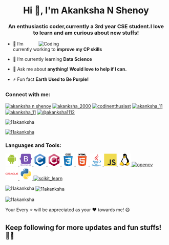 <h1 align="center">Hi 👋, I'm Akanksha N Shenoy</h1>
<h3 align="center">An enthusiastic coder,currently a 3rd year CSE student.I love to learn and am curious about new stuffs!</h3>
<img  align="right" alt="Coding" width="400" src= "https://camo.githubusercontent.com/6f5e3ead776bc722fbfc3da2c8b1454a7a5f27a07b34c0ced075f90a6c25a3be/68747470733a2f2f6d69726f2e6d656469756d2e636f6d2f6d61782f313630302f302a4b32574c4d5445784c79696461374f522e676966">

- 🔭 I’m currently working to **improve my CP skills**

- 🌱 I’m currently learning **Data Science**

- 💬 Ask me about **anything! Would love to help if I can.**

- ⚡ Fun fact **Earth Used to Be Purple!**

<h3 align="left">Connect with me:</h3>
<p align="left">
<a href="https://www.linkedin.com/in/akanksha-n-4a09781a9/" target="blank"><img align="center" src="https://raw.githubusercontent.com/rahuldkjain/github-profile-readme-generator/master/src/images/icons/Social/linked-in-alt.svg" alt="akanksha n shenoy" height="30" width="40" /></a>
<a href="https://www.codechef.com/users/akanksha_2000" target="blank"><img align="center" src="https://cdn.jsdelivr.net/npm/simple-icons@3.1.0/icons/codechef.svg" alt="akanksha_2000" height="30" width="40" /></a>
<a href="https://www.hackerrank.com/codinenthusiast" target="blank"><img align="center" src="https://raw.githubusercontent.com/rahuldkjain/github-profile-readme-generator/master/src/images/icons/Social/hackerrank.svg" alt="codinenthusiast" height="30" width="40" /></a>
<a href="https://codeforces.com/profile/akanksha_11" target="blank"><img align="center" src="https://cdn.jsdelivr.net/npm/simple-icons@3.0.1/icons/codeforces.svg" alt="akanksha_11" height="30" width="40" /></a>
<a href="https://www.leetcode.com/akanksha_11" target="blank"><img align="center" src="https://raw.githubusercontent.com/rahuldkjain/github-profile-readme-generator/master/src/images/icons/Social/leet-code.svg" alt="akanksha_11" height="30" width="40" /></a>
<a href="https://www.hackerearth.com/@akanksha1112" target="blank"><img align="center" src="https://raw.githubusercontent.com/rahuldkjain/github-profile-readme-generator/master/src/images/icons/Social/hackerearth.svg" alt="@akanksha1112" height="30" width="40" /></a>
</p>
<p align="left"> <img src="https://komarev.com/ghpvc/?username=11akanksha&label=Profile%20views&color=0e75b6&style=flat" alt="11akanksha" /> </p>

<p align="left"> <a href="https://github.com/ryo-ma/github-profile-trophy"><img src="https://github-profile-trophy.vercel.app/?username=11akanksha" alt="11akanksha" /></a> </p>

<h3 align="left">Languages and Tools:</h3>
<p align="left"> <a href="https://developer.android.com" target="_blank"> <img src="https://raw.githubusercontent.com/devicons/devicon/master/icons/android/android-original-wordmark.svg" alt="android" width="40" height="40"/> </a> <a href="https://getbootstrap.com" target="_blank"> <img src="https://raw.githubusercontent.com/devicons/devicon/master/icons/bootstrap/bootstrap-plain-wordmark.svg" alt="bootstrap" width="40" height="40"/> </a> <a href="https://www.cprogramming.com/" target="_blank"> <img src="https://raw.githubusercontent.com/devicons/devicon/master/icons/c/c-original.svg" alt="c" width="40" height="40"/> </a> <a href="https://www.w3schools.com/cpp/" target="_blank"> <img src="https://raw.githubusercontent.com/devicons/devicon/master/icons/cplusplus/cplusplus-original.svg" alt="cplusplus" width="40" height="40"/> </a> <a href="https://www.w3schools.com/css/" target="_blank"> <img src="https://raw.githubusercontent.com/devicons/devicon/master/icons/css3/css3-original-wordmark.svg" alt="css3" width="40" height="40"/> </a> <a href="https://www.w3.org/html/" target="_blank"> <img src="https://raw.githubusercontent.com/devicons/devicon/master/icons/html5/html5-original-wordmark.svg" alt="html5" width="40" height="40"/> </a> <a href="https://www.java.com" target="_blank"> <img src="https://raw.githubusercontent.com/devicons/devicon/master/icons/java/java-original.svg" alt="java" width="40" height="40"/> </a> <a href="https://developer.mozilla.org/en-US/docs/Web/JavaScript" target="_blank"> <img src="https://raw.githubusercontent.com/devicons/devicon/master/icons/javascript/javascript-original.svg" alt="javascript" width="40" height="40"/> </a> <a href="https://www.linux.org/" target="_blank"> <img src="https://raw.githubusercontent.com/devicons/devicon/master/icons/linux/linux-original.svg" alt="linux" width="40" height="40"/> </a> <a href="https://opencv.org/" target="_blank"> <img src="https://www.vectorlogo.zone/logos/opencv/opencv-icon.svg" alt="opencv" width="40" height="40"/> </a> <a href="https://www.oracle.com/" target="_blank"> <img src="https://raw.githubusercontent.com/devicons/devicon/master/icons/oracle/oracle-original.svg" alt="oracle" width="40" height="40"/> </a> <a href="https://www.python.org" target="_blank"> <img src="https://raw.githubusercontent.com/devicons/devicon/master/icons/python/python-original.svg" alt="python" width="40" height="40"/> </a> <a href="https://scikit-learn.org/" target="_blank"> <img src="https://upload.wikimedia.org/wikipedia/commons/0/05/Scikit_learn_logo_small.svg" alt="scikit_learn" width="40" height="40"/> </a> </p>

<p><img align="left" src="https://github-readme-stats.vercel.app/api/top-langs?username=11akanksha&show_icons=true&locale=en&layout=compact" alt="11akanksha" /></p>

<p>&nbsp;<img align="center" src="https://github-readme-stats.vercel.app/api?username=11akanksha&show_icons=true&locale=en" alt="11akanksha" /></p>

<p><img align="center" src="https://github-readme-streak-stats.herokuapp.com/?user=11akanksha&" alt="11akanksha" /></p>

Your Every ⭐ will be appreciated as your ❤ towards me! 😄
## Keep following for more updates and fun stuffs! 🥳🤩
